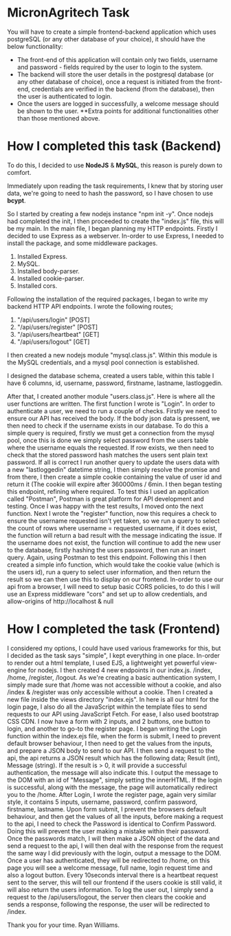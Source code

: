 # MicronAgritech Task
You will have to create a simple frontend-backend application which uses postgreSQL (or any other database of your choice), it should have the below functionality:
- The front-end of this application will contain only two fields, username and password - fields required by the user to login to the system.
- The backend will store the user details in the postgresql database (or any other database of choice), once a request is initiated from the front-end, credentials are verified in the backend (from the database), then the user is authenticated to login.
- Once the users are logged in successfully, a welcome message should be shown to the user.
**Extra points for additional functionalities other than those mentioned above.

# How I completed this task (Backend)
To do this, I decided to use **NodeJS** & **MySQL**, this reason is purely down to comfort.

Immediately upon reading the task requirements, I knew that by storing user data, we're going to need to hash the password, so I have chosen to use **bcypt**.


So I started by creating a few nodejs instance "npm init -y". Once nodejs had completed the init, I then proceeded to create the "index.js" file, this will be my main.
In the main file, I began planning my HTTP endpoints. Firstly I decided to use Express as a webserver. In-order to use Express, I needed to install the package, and some middleware packages.
1. Installed Express.
1. MySQL.
1. Installed body-parser.
1. Installed cookie-parser.
1. Installed cors.

Following the installation of the required packages, I began to write my backend HTTP API endpoints.
I wrote the following routes;
1. "/api/users/login" [POST]
1. "/api/users/register" [POST]
1. "/api/users/heartbeat" [GET]
1. "/api/users/logout" [GET]

I then created a new nodejs module "mysql.class.js". Within this module is the MySQL credentials, and a mysql pool connection is established.

I designed the database schema, created a users table, within this table I have 6 columns, id, username, password, firstname, lastname, lastloggedin.

After that, I created another module "users.class.js". Here is where all the user functions are written. 
The first function I wrote is "Login".
In order to authenticate a user, we need to run a couple of checks. Firstly we need to ensure our API has received the body. If the body json data is pressent, we then need to check if the username exists in our database. To do this a simple query is required, firstly we must get a connection from the mysql pool, once this is done we simply select password from the users table where the username equals the requested. If row exists, we then need to check that the stored password hash matches the users sent plain text password. If all is correct I run another query to update the users data with a new "lastloggedin" datetime string, I then simply resolve the promise and from there, I then create a simple cookie containing the value of user id and return it (The cookie will expire after 360000ms / 6min.
I then began testing this endpoint, refining where required. To test this I used an application called "Postman", Postman is great platform for API development and testing.
Once I was happy with the test results, I moved onto the next function.
Next I wrote the "register" function, now this requires a check to ensure the username requested isn't yet taken, so we run a query to select the count of rows where username = requested username, if it does exist, the function will return a bad result with the message indicating the issue.
If the username does not exist, the function will continue to add the new user to the database, firstly hashing the users password, then run an insert query.
Again, using Postman to test this endpoint.
Following this I then created a simple info function, which would take the cookie value (which is the users id), run a query to select user information, and then return the result so we can then use this to display on our frontend.
In-order to use our api from a browser, I will need to setup basic CORS policies, to do this I will use an Express middleware "cors" and set up to allow credentials, and allow-origins of http://localhost & null

# How I completed the task (Frontend)
I considered my options, I could have used various frameworks for this, but I decided as the task says "simple", I kept everything in one place.
In-order to render out a html template, I used EJS, a lightweight yet powerful view-engine for nodejs.
I then created 4 new endpoints in our index.js. /index, /home, /register, /logout. As we're creating a basic authentication system, I simply made sure that /home was not accessible without a cookie, and also /index & /register was only accessible without a cookie.
Then I created a new file inside the views directory "index.ejs".
In here is all our html for the login page, I also do all the JavaScript within the template files to send requests to our API using JavaScript Fetch. For ease, I also used bootstrap CSS CDN.
I now have a form with 2 inputs, and 2 buttons, one button to login, and another to go-to the register page.
I began writing the Login function within the index.ejs file, when the form is submit, I need to prevent default browser behaviour, I then need to get the values from the inputs, and prepare a JSON body to send to our API. I then send a request to the api, the api returns a JSON result which has the following data; Result (int), Message (string). If the result is > 0, it will provide a successful authentication, the message will also indicate this. I output the message to the DOM with an id of "Message", simply setting the innerHTML. If the login is successful, along with the message, the page will automatically redirect you to the /home.
After Login, I wrote the register page, again very similar style, it contains 5 inputs, username, password, confirm password, firstname, lastname.
Upon form submit, I prevent the browsers default behaviour, and then get the values of all the inputs, before making a request to the api, I need to check the Password is identical to Confirm Password. Doing this will prevent the user making a mistake within their password.
Once the passwords match, I will then make a JSON object of the data and send a request to the api, I will then deal with the response from the request the same way I did previously with the login, output a message to the DOM.
Once a user has authenticated, they will be redirected to /home, on this page you will see a welcome message, full name, login request time and also a logout button.
Every 10seconds interval there is a heartbeat request sent to the server, this will tell our frontend if the users cookie is still valid, it will also return the users information.
To log the user out, I simply send a request to the /api/users/logout, the server then clears the cookie and sends a response, following the response, the user will be redirected to /index.


Thank you for your time.
Ryan Williams.
